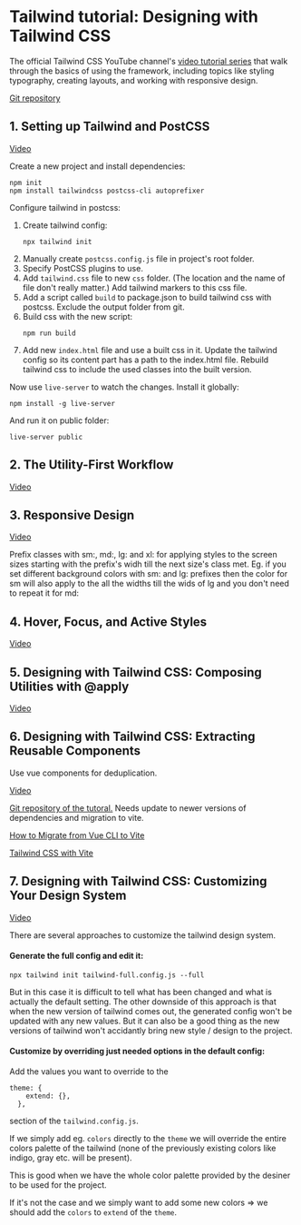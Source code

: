 # Tailwind tutorial: Designing with Tailwind CSS

The official Tailwind CSS YouTube channel's [video tutorial series](https://www.youtube.com/playlist?list=PL7CcGwsqRpSM3w9BT_21tUU8JN2SnyckR) that walk through the basics of using the framework, including topics like styling typography, creating layouts, and working with responsive design.

[Git repository](https://github.com/tailwindlabs/designing-with-tailwindcss)

## 1. Setting up Tailwind and PostCSS

[Video](https://www.youtube.com/watch?v=21HuwjmuS7A&list=PL7CcGwsqRpSM3w9BT_21tUU8JN2SnyckR&index=1)


Create a new project and install dependencies:
```
npm init
npm install tailwindcss postcss-cli autoprefixer
```

Configure tailwind in postcss:
1. Create tailwind config:
    ```
    npx tailwind init
    ```
2. Manually create `postcss.config.js` file in project's root folder.
3. Specify PostCSS plugins to use.
4. Add `tailwind.css` file to new `css` folder. (The location and the name of file don't really matter.) Add tailwind markers to this css file.
5. Add a script called `build` to package.json to build tailwind css with postcss. Exclude the output folder from git.
6. Build css with the new script:
    ```
    npm run build
    ```
7. Add new `index.html` file and use a built css in it. Update the tailwind config so its content part has a path to the index.html file. Rebuild tailwind css to include the used classes into the built version.

Now use `live-server` to watch the changes. Install it globally:
```
npm install -g live-server
```
And run it on public folder:
```
live-server public
```

## 2. The Utility-First Workflow

[Video](https://www.youtube.com/watch?v=Ybybd3GCNn4&list=PL7CcGwsqRpSM3w9BT_21tUU8JN2SnyckR&index=2)

## 3. Responsive Design

[Video](https://www.youtube.com/watch?v=Ff_n_QClipQ&list=PL7CcGwsqRpSM3w9BT_21tUU8JN2SnyckR&index=3)

Prefix classes with sm:, md:, lg: and xl: for applying styles to the screen sizes starting with the prefix's widh till the next size's class met. Eg. if you set different background colors with sm: and lg: prefixes then the color for sm will also apply to the all the widths till the wids of lg and you don't need to repeat it for md:

## 4. Hover, Focus, and Active Styles

[Video](https://www.youtube.com/watch?v=olyRu5R1EZ4&list=PL7CcGwsqRpSM3w9BT_21tUU8JN2SnyckR&index=4)

## 5. Designing with Tailwind CSS: Composing Utilities with @apply

[Video](https://www.youtube.com/watch?v=krSgBUmIgP0&list=PL7CcGwsqRpSM3w9BT_21tUU8JN2SnyckR&index=5)

## 6. Designing with Tailwind CSS: Extracting Reusable Components

Use vue components for deduplication.

[Video](https://www.youtube.com/watch?v=3OdRwZu0FQU&list=PL7CcGwsqRpSM3w9BT_21tUU8JN2SnyckR&index=6)

[Git repository of the tutoral.](https://github.com/tailwindlabs/designing-with-tailwindcss/tree/master/01-getting-up-and-running/06-extracting-reusable-components) Needs update to newer versions of dependencies and migration to vite.

[How to Migrate from Vue CLI to Vite](https://vueschool.io/articles/vuejs-tutorials/how-to-migrate-from-vue-cli-to-vite/)

[Tailwind CSS with Vite](https://tailwindcss.com/docs/guides/vite)

## 7. Designing with Tailwind CSS: Customizing Your Design System

[Video](https://www.youtube.com/watch?v=wtW6LodXkls&list=PL7CcGwsqRpSM3w9BT_21tUU8JN2SnyckR&index=7)


There are several approaches to customize the tailwind design system.

#### Generate the full config and edit it:

```
npx tailwind init tailwind-full.config.js --full
```

But in this case it is difficult to tell what has been changed and what is actually the default setting. The other downside of this approach is that when the new version of tailwind comes out, the generated config won't be updated with any new values. But it can also be a good thing as the new versions of tailwind won't accidantly bring new style / design to the project.

#### Customize by overriding just needed options in the default config:

Add the values you want to override to the
```
theme: {
    extend: {},
  },
```
section of the `tailwind.config.js`.

If we simply add eg. `colors` directly to the `theme` we will override the entire colors palette of the tailwind (none of the previously existing colors like indigo, gray etc. will be present).

This is good when we have the whole color palette provided by the desiner to be used for the project. 

If it's not the case and we simply want to add some new colors => we should add the `colors` to `extend` of the `theme`.